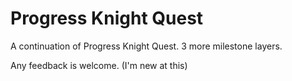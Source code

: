# Progress Knight Quest

A continuation of Progress Knight Quest. 3 more milestone layers.

Any feedback is welcome. (I'm new at this)

